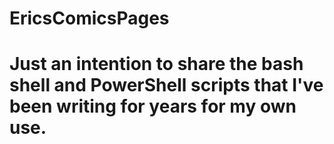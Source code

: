 # EricsComicsPages
#
# Just an intention to share the bash shell and PowerShell scripts that I've been writing for years for my own use.
#
#

